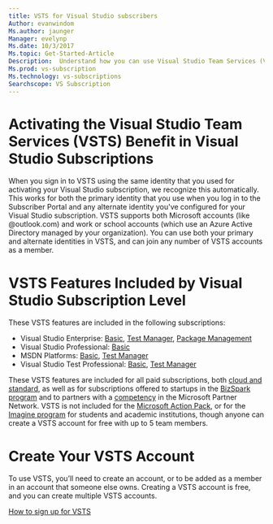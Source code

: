 ```yaml
---
title: VSTS for Visual Studio subscribers
Author: evanwindom
Ms.author: jaunger
Manager: evelynp
Ms.date: 10/3/2017
Ms.topic: Get-Started-Article
Description:  Understand how you can use Visual Studio Team Services (VSTS) as a Visual Studio subscriber. 
Ms.prod: vs-subscription
Ms.technology: vs-subscriptions
Searchscope: VS Subscription
---
```


# Activating the Visual Studio Team Services (VSTS) Benefit in Visual Studio Subscriptions

When you sign in to VSTS using the same identity that you used for activating your Visual Studio subscription, we recognize this automatically. This works for both the primary identity that you use when you log in to the Subscriber Portal and any alternate identity you've configured for your Visual Studio subscription. VSTS supports both Microsoft accounts (like @outlook.com) and work or school accounts (which use an Azure Active Directory managed by your organization). You can use both your primary and alternate identities in VSTS, and can join any number of VSTS accounts as a member.

# VSTS Features Included by Visual Studio Subscription Level

These VSTS features are included in the following subscriptions: 
- Visual Studio Enterprise: [Basic](https://www.visualstudio.com/team-services/compare-features/), [Test Manager](https://marketplace.visualstudio.com/items?itemName=ms.vss-testmanager-web), [Package Management](https://marketplace.visualstudio.com/items?itemName=ms.feed)
- Visual Studio Professional: [Basic](https://www.visualstudio.com/team-services/compare-features/)
- MSDN Platforms: [Basic](https://www.visualstudio.com/team-services/compare-features/), [Test Manager](https://marketplace.visualstudio.com/items?itemName=ms.vss-testmanager-web)
- Visual Studio Test Professional: [Basic](https://www.visualstudio.com/team-services/compare-features/), [Test Manager](https://marketplace.visualstudio.com/items?itemName=ms.vss-testmanager-web)

These VSTS features are included for all paid subscriptions, both [cloud and standard](https://www.visualstudio.com/vs/pricing/), as well as for subscriptions offered to startups in the [BizSpark program](https://bizspark.microsoft.com/) and to partners with a [competency](https://partner.microsoft.com/membership/competencies) in the Microsoft Partner Network. VSTS is not included for the [Microsoft Action Pack](https://partner.microsoft.com/membership/action-pack), or for the [Imagine program](https://imagine.microsoft.com/) for students and academic institutions, though anyone can create a VSTS account for free with up to 5 team members.

# Create Your VSTS Account

To use VSTS, you’ll need to create an account, or to be added as a member in an account that someone else owns. Creating a VSTS account is free, and you can create multiple VSTS accounts. 

[How to sign up for VSTS](https://docs.microsoft.com/vsts/accounts/index)
